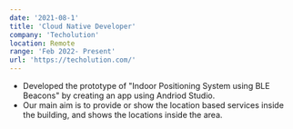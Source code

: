 ```yaml
---
date: '2021-08-1'
title: 'Cloud Native Developer'
company: 'Techolution'
location: Remote
range: 'Feb 2022- Present'
url: 'https://techolution.com/'
---
```


- Developed the prototype of "Indoor Positioning System using BLE Beacons" by creating an app using Andriod Studio.
- Our main aim is to provide or show the location based services inside the building, and shows the locations inside the area.